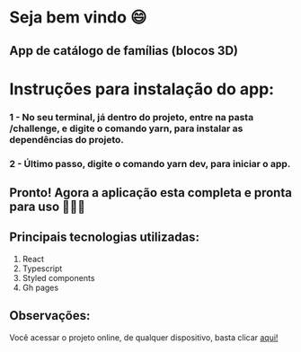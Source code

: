 # Seja bem vindo :smile:
## App de catálogo de famílias (blocos 3D)

# Instruções para instalação do app:

### 1 - No seu terminal, já dentro do projeto, entre na pasta /challenge, e digite o comando yarn, para instalar as dependências do projeto.
### 2 - Último passo, digite o comando yarn dev, para iniciar o app.

## Pronto! Agora a aplicação esta completa e pronta para uso 🚀🚀🚀

## Principais tecnologias utilizadas:
<ol>
    <li>React</li>
    <li>Typescript</li>
    <li>Styled components</li>
    <li>Gh pages</li>
</ol>

## Observações:
Você acessar o projeto online, de qualquer dispositivo, basta clicar <a href="https://thiagopaz1.github.io/3D-block-catalog/" target="_blank">aqui!</a>
